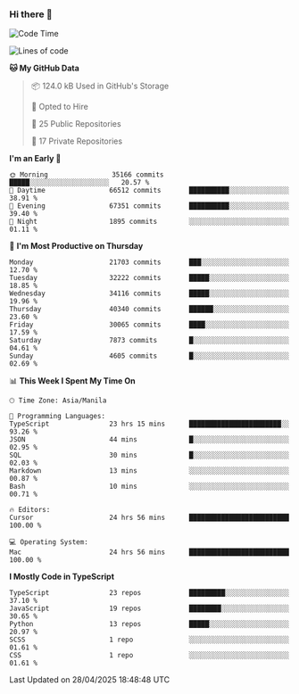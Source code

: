 ### Hi there 👋

<!--START_SECTION:waka-->
![Code Time](http://img.shields.io/badge/Code%20Time-1%2C663%20hrs%2015%20mins-blue)

![Lines of code](https://img.shields.io/badge/From%20Hello%20World%20I%27ve%20Written-64.8%20million%20lines%20of%20code-blue)

**🐱 My GitHub Data** 

> 📦 124.0 kB Used in GitHub's Storage 
 > 
> 💼 Opted to Hire
 > 
> 📜 25 Public Repositories 
 > 
> 🔑 17 Private Repositories 
 > 
**I'm an Early 🐤** 

```text
🌞 Morning                35166 commits       █████░░░░░░░░░░░░░░░░░░░░   20.57 % 
🌆 Daytime                66512 commits       ██████████░░░░░░░░░░░░░░░   38.91 % 
🌃 Evening                67351 commits       ██████████░░░░░░░░░░░░░░░   39.40 % 
🌙 Night                  1895 commits        ░░░░░░░░░░░░░░░░░░░░░░░░░   01.11 % 
```
📅 **I'm Most Productive on Thursday** 

```text
Monday                   21703 commits       ███░░░░░░░░░░░░░░░░░░░░░░   12.70 % 
Tuesday                  32222 commits       █████░░░░░░░░░░░░░░░░░░░░   18.85 % 
Wednesday                34116 commits       █████░░░░░░░░░░░░░░░░░░░░   19.96 % 
Thursday                 40340 commits       ██████░░░░░░░░░░░░░░░░░░░   23.60 % 
Friday                   30065 commits       ████░░░░░░░░░░░░░░░░░░░░░   17.59 % 
Saturday                 7873 commits        █░░░░░░░░░░░░░░░░░░░░░░░░   04.61 % 
Sunday                   4605 commits        █░░░░░░░░░░░░░░░░░░░░░░░░   02.69 % 
```


📊 **This Week I Spent My Time On** 

```text
🕑︎ Time Zone: Asia/Manila

💬 Programming Languages: 
TypeScript               23 hrs 15 mins      ███████████████████████░░   93.26 % 
JSON                     44 mins             █░░░░░░░░░░░░░░░░░░░░░░░░   02.95 % 
SQL                      30 mins             █░░░░░░░░░░░░░░░░░░░░░░░░   02.03 % 
Markdown                 13 mins             ░░░░░░░░░░░░░░░░░░░░░░░░░   00.87 % 
Bash                     10 mins             ░░░░░░░░░░░░░░░░░░░░░░░░░   00.71 % 

🔥 Editors: 
Cursor                   24 hrs 56 mins      █████████████████████████   100.00 % 

💻 Operating System: 
Mac                      24 hrs 56 mins      █████████████████████████   100.00 % 
```

**I Mostly Code in TypeScript** 

```text
TypeScript               23 repos            █████████░░░░░░░░░░░░░░░░   37.10 % 
JavaScript               19 repos            ████████░░░░░░░░░░░░░░░░░   30.65 % 
Python                   13 repos            █████░░░░░░░░░░░░░░░░░░░░   20.97 % 
SCSS                     1 repo              ░░░░░░░░░░░░░░░░░░░░░░░░░   01.61 % 
CSS                      1 repo              ░░░░░░░░░░░░░░░░░░░░░░░░░   01.61 % 
```




 Last Updated on 28/04/2025 18:48:48 UTC
<!--END_SECTION:waka-->
